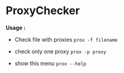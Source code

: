 # ProxyChecker

**Usage :**
* Check file with proxies
```prox -f filename```

* check only one proxy
```prox -p proxy```

* show this menu
```prox --help```


